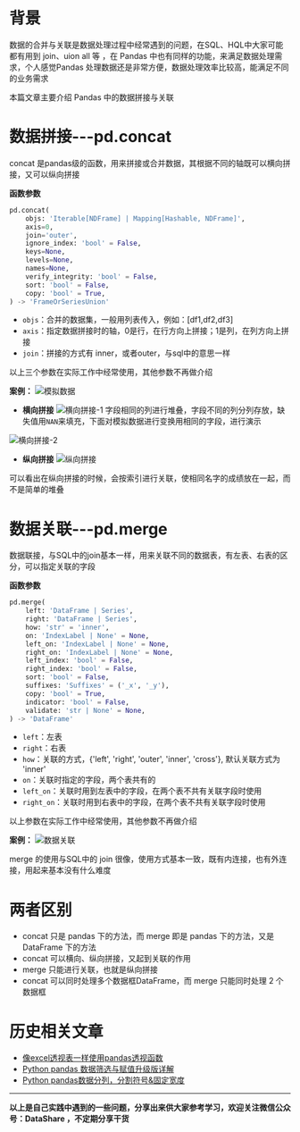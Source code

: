 # 背景
数据的合并与关联是数据处理过程中经常遇到的问题，在SQL、HQL中大家可能都有用到 join、uion all 等 ，在 Pandas 中也有同样的功能，来满足数据处理需求，个人感觉Pandas 处理数据还是非常方便，数据处理效率比较高，能满足不同的业务需求

本篇文章主要介绍 Pandas 中的数据拼接与关联

# 数据拼接---pd.concat
concat 是pandas级的函数，用来拼接或合并数据，其根据不同的轴既可以横向拼接，又可以纵向拼接

**函数参数**
```python
pd.concat(
    objs: 'Iterable[NDFrame] | Mapping[Hashable, NDFrame]',
    axis=0,
    join='outer',
    ignore_index: 'bool' = False,
    keys=None,
    levels=None,
    names=None,
    verify_integrity: 'bool' = False,
    sort: 'bool' = False,
    copy: 'bool' = True,
) -> 'FrameOrSeriesUnion'
```
- `objs`：合并的数据集，一般用列表传入，例如：[df1,df2,df3] 
- `axis`：指定数据拼接时的轴，0是行，在行方向上拼接；1是列，在列方向上拼接 
- `join`：拼接的方式有 inner，或者outer，与sql中的意思一样

以上三个参数在实际工作中经常使用，其他参数不再做介绍

**案例：**
![模拟数据](https://upload-images.jianshu.io/upload_images/6641583-c9f9bf4b8c7dd1fa.png?imageMogr2/auto-orient/strip%7CimageView2/2/w/1240)

- **横向拼接**
![横向拼接-1](https://upload-images.jianshu.io/upload_images/6641583-0d72485f559163bd.png?imageMogr2/auto-orient/strip%7CimageView2/2/w/1040)
字段相同的列进行堆叠，字段不同的列分列存放，缺失值用`NAN`来填充，下面对模拟数据进行变换用相同的字段，进行演示

![横向拼接-2](https://upload-images.jianshu.io/upload_images/6641583-a6120907b874c536.png?imageMogr2/auto-orient/strip%7CimageView2/2/w/1240)

- **纵向拼接**
![纵向拼接](https://upload-images.jianshu.io/upload_images/6641583-09dd62686209cb70.png?imageMogr2/auto-orient/strip%7CimageView2/2/w/1240)

可以看出在纵向拼接的时候，会按索引进行关联，使相同名字的成绩放在一起，而不是简单的堆叠

# 数据关联---pd.merge
数据联接，与SQL中的join基本一样，用来关联不同的数据表，有左表、右表的区分，可以指定关联的字段

**函数参数**
```python
pd.merge(
    left: 'DataFrame | Series',
    right: 'DataFrame | Series',
    how: 'str' = 'inner',
    on: 'IndexLabel | None' = None,
    left_on: 'IndexLabel | None' = None,
    right_on: 'IndexLabel | None' = None,
    left_index: 'bool' = False,
    right_index: 'bool' = False,
    sort: 'bool' = False,
    suffixes: 'Suffixes' = ('_x', '_y'),
    copy: 'bool' = True,
    indicator: 'bool' = False,
    validate: 'str | None' = None,
) -> 'DataFrame'
```
- `left`：左表
- `right`：右表
- `how`：关联的方式，{'left', 'right', 'outer', 'inner', 'cross'}, 默认关联方式为 'inner'
- `on`：关联时指定的字段，两个表共有的
- `left_on`：关联时用到左表中的字段，在两个表不共有关联字段时使用
- `right_on`：关联时用到右表中的字段，在两个表不共有关联字段时使用

以上参数在实际工作中经常使用，其他参数不再做介绍

**案例：**
![数据关联](https://upload-images.jianshu.io/upload_images/6641583-d0eff78127538ec6.png?imageMogr2/auto-orient/strip%7CimageView2/2/w/1240)


merge 的使用与SQL中的 join 很像，使用方式基本一致，既有内连接，也有外连接，用起来基本没有什么难度

# 两者区别
- concat 只是 pandas 下的方法，而 merge 即是 pandas 下的方法，又是DataFrame 下的方法
- concat 可以横向、纵向拼接，又起到关联的作用
- merge 只能进行关联，也就是纵向拼接
- concat 可以同时处理多个数据框DataFrame，而 merge 只能同时处理 2 个数据框


# 历史相关文章
- [像excel透视表一样使用pandas透视函数](https://www.jianshu.com/p/d6782830fe62)
- [Python pandas 数据筛选与赋值升级版详解](https://www.jianshu.com/p/0e27025e9010)
- [Python pandas数据分列，分割符号&固定宽度](https://www.jianshu.com/p/6da5195262c6)

**************************************************************************
**以上是自己实践中遇到的一些问题，分享出来供大家参考学习，欢迎关注微信公众号：DataShare ，不定期分享干货**
